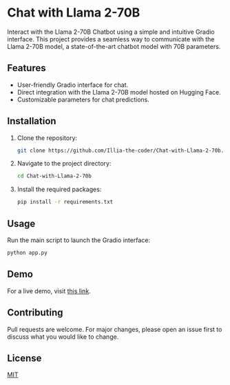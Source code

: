 
# Chat with Llama 2-70B

Interact with the Llama 2-70B Chatbot using a simple and intuitive Gradio interface. This project provides a seamless way to communicate with the Llama 2-70B model, a state-of-the-art chatbot model with 70B parameters.

<script
	type="module"
	src="https://gradio.s3-us-west-2.amazonaws.com/3.44.3/gradio.js"
></script>

<gradio-app src="https://illia56-chat-with-llama-2-70b.hf.space"></gradio-app>



## Features

- User-friendly Gradio interface for chat.
- Direct integration with the Llama 2-70B model hosted on Hugging Face.
- Customizable parameters for chat predictions.

## Installation

1. Clone the repository:
   ```bash
   git clone https://github.com/Illia-the-coder/Chat-with-Llama-2-70b.git
   ```

2. Navigate to the project directory:
   ```bash
   cd Chat-with-Llama-2-70b
   ```

3. Install the required packages:
   ```bash
   pip install -r requirements.txt
   ```

## Usage

Run the main script to launch the Gradio interface:
```bash
python app.py
```

## Demo

For a live demo, visit [this link](https://github.com/Illia-the-coder/Chat-with-Llama-2-70b).

## Contributing

Pull requests are welcome. For major changes, please open an issue first to discuss what you would like to change.

## License

[MIT](https://choosealicense.com/licenses/mit/)

